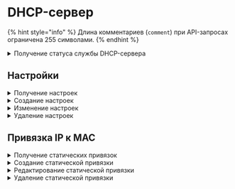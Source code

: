 # DHCP-сервер

{% hint style="info" %}
Длина комментариев (`comment`) при API-запросах ограничена 255 символами.
{% endhint %}

<details>
<summary>Получение статуса службы DHCP-сервера</summary>

```
GET /dhcp_server/status
```

**Ответ на успешный запрос:**

```json5
[
  {
    "name": "string",
    "status": "active" | "activating" | "deactivating" | "failed" | "inactive" | "reloading",
    "msg": ["string"]
  }
]
```

* `name` - название службы;
* `status` - текущее состояние службы;
* `msg` - список строк, подробно описывающих состояние службы;

</details>

## Настройки

<details>
<summary>Получение настроек</summary>

```
GET /dhcp_server/settings
```

**Пример ответа на успешный запрос:**

```json5
[
  {
        "enabled": "boolean",
        "interface": "string",
        "relay": {
            "external_servers": [
                "string"
            ]
        },
        "server": null,
        "id": "string"
    },
  {
        "enabled": "boolean",
        "interface": "string",
        "relay": null,
        "server": {
            "dns": ["string"],
            "domain": "string",
            "gateway": "string",
            "lease_time": "integer",
            "options": [
                {
                    "comment": "string",
                    "enabled": "boolean",
                    "forced": "boolean",
                    "option": "string"
                }
            ],
            "ranges": [ "string" ],
            "routes": [ {
                    "destination": "string",
                    "gateway": "string"
                } ],
            "tftp_filename": "string",
            "tftp_server": "string",
            "wins": [ "string" ],
            "wpad_enabled": "boolean"
        },
        "id": "string"
    },
    ...
]
```

* `id` - идентификатор настройки;
* `enabled` - включена или выключена настройка;
* `interface` - интерфейс Ideco NGFW;
* `relay` - режим работы (если активен `server`, должен быть `null`);
  * `external_servers` - IP-адрес внешнего DHCP-сервера;
* `server` - режим работы (если активен `relay`, должен быть `null`)
  * `dns` - поля DNS-1 и DNS-2 в веб-интерфейсе. Если не задано значение в поле DNS-1 или DNS-2, то DNS-сервером для всех сетевых устройств локальной сети будет являться Ideco NGFW;
  * `domain` - DNS-суффикс;
  * `gateway` - шлюз для направления трафика по умолчанию. Если поле не заполнено, шлюзом будет выступать IP-адрес выбранного интерфейса;
  * `lease_time` - время аренды (в минутах);
  * `options` - опции dnsmasq:
    - `comment` - комментарий (может быть пустым);
    - `enabled` - включена или отключена опция;
    - `forced` - принудительная отправка опции клиенту;
    - `option` - значение опции;
  * `ranges` - диапазон IP-адресов для выдачи;
  * `routes` - статические маршруты:
    - `destination` - хост;
    - `gateway` - шлюз;
  * `tftp_filename` - имя файла для загрузки по TFTP;
  * `tftp_server` - IP-адрес TFTP-сервера для настройки загрузки образа по сети;
  * `wins` - IP-адрес WINS-сервера;
  * `wpad_enabled` - включение протокола автоматической настройки прокси. Для работы WPAD необходимо разрешить прямые подключения к прокси.

</details>

<details>
<summary>Создание настроек</summary>

```
POST /dhcp_server/settings
```

**Json-тело запроса для режима сервера:**

```json5
{
      "enabled": "boolean",
      "interface": "string",
      "relay": null,
      "server": {
          "dns": ["string"],
          "domain": "string",
          "gateway": "string",
          "lease_time": "integer",
          "options": [
              {
                  "comment": "string",
                  "enabled": "boolean",
                  "forced": "boolean",
                  "option": "string"
              }
          ],
          "ranges": [ "string" ],
          "routes": [ {
                  "destination": "string",
                  "gateway": "string"
              } ],
          "tftp_filename": "string",
          "tftp_server": "string",
          "wins": [ "string" ],
          "wpad_enabled": "boolean"
      }
  }
```

**Json-тело запроса для режима релея:**

```json5
{
      "enabled": "boolean",
      "interface": "string",
      "relay": {
          "external_servers": [
              "string"
          ]
      },
      "server": null
  }
```

**Ответ на успешный запрос:**

```json5
{
  "id": "string",
}
```

</details>

<details>
<summary>Изменение настроек</summary>

```
PATCH /dhcp_server/settings/<id настройки>
```

**Json-тело запроса - все или некоторые поля для создания настроек, например:**

```json5
{
      "relay": {
          "external_servers": [
              "string"
          ]
      }
  }
```

**Ответ на успешный запрос:** 200 OK

</details>

<details>
<summary>Удаление настроек</summary>

```
DELETE /dhcp_server/settings/<id настройки>
```

**Ответ на успешный запрос:** 200 ОК

</details>

## Привязка IP к MAC

<details>
<summary>Получение статических привязок</summary>

```
GET /dhcp_server/static_leases
```

**Пример ответа на успешный запрос:**

```json5
[
    {
        "comment": "",
        "enabled": true,
        "ip_address": "192.168.0.40",
        "mac": "50:46:5d:6e:8c:20",
        "id": "3e4827dd-5e0c-4932-98b1-fa2d9826b0ce"
    },
    ...
]
```

</details>

<details>
<summary>Создание статической привязки</summary>

```
POST /dhcp_server/static_leases
```

**Json-тело запроса:**

```json5
{
    "comment": "string",
    "enabled": "boolean",
    "ip_address": "string",
    "mac": "string"
  }
```

Будьте внимательны при согласовании настроек клиентских устройств и DHCP-сервера на Ideco NGFW. Некоторые устройства предоставляют MAC-адрес с разделенными с помощью дефиса октетами (01-02-03-04-05-06). В настройках Ideco NGFW октеты MAC-адреса разделяются только двоеточиями (01:02:03:04:05:06).

**Ответ на успешный запрос:**

```json5
{
  "id": "string"
}
```

</details>

<details>
<summary>Редактирование статической привязки</summary>

```
PATCH /dhcp_server/static_leases/<id статической привязки>
```

**Json-тело запроса (все или некоторые поля):**

```json5
{
    "comment": "string",
    "enabled": "boolean",
    "ip_address": "string",
    "mac": "string"
  }
```

**Ответ на успешный запрос:** 200 ОК

</details>

<details>
<summary>Удаление статической привязки</summary>

```
DELETE /dhcp_server/static_leases/<id статической привязки>
```

**Ответ на успешный запрос:** 200 ОК

</details>